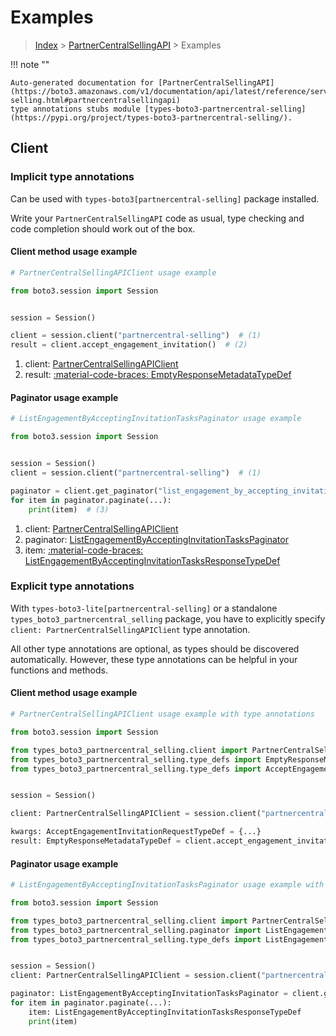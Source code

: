 # Examples

> [Index](../README.md) > [PartnerCentralSellingAPI](./README.md) > Examples

!!! note ""

    Auto-generated documentation for [PartnerCentralSellingAPI](https://boto3.amazonaws.com/v1/documentation/api/latest/reference/services/partnercentral-selling.html#partnercentralsellingapi)
    type annotations stubs module [types-boto3-partnercentral-selling](https://pypi.org/project/types-boto3-partnercentral-selling/).

## Client

### Implicit type annotations

Can be used with `types-boto3[partnercentral-selling]` package installed.

Write your `PartnerCentralSellingAPI` code as usual,
type checking and code completion should work out of the box.


#### Client method usage example

```python
# PartnerCentralSellingAPIClient usage example

from boto3.session import Session


session = Session()

client = session.client("partnercentral-selling")  # (1)
result = client.accept_engagement_invitation()  # (2)
```

1. client: [PartnerCentralSellingAPIClient](./client.md)
2. result: [:material-code-braces: EmptyResponseMetadataTypeDef](./type_defs.md#emptyresponsemetadatatypedef)



#### Paginator usage example

```python
# ListEngagementByAcceptingInvitationTasksPaginator usage example

from boto3.session import Session


session = Session()
client = session.client("partnercentral-selling")  # (1)

paginator = client.get_paginator("list_engagement_by_accepting_invitation_tasks")  # (2)
for item in paginator.paginate(...):
    print(item)  # (3)
```

1. client: [PartnerCentralSellingAPIClient](./client.md)
2. paginator: [ListEngagementByAcceptingInvitationTasksPaginator](./paginators.md#listengagementbyacceptinginvitationtaskspaginator)
3. item: [:material-code-braces: ListEngagementByAcceptingInvitationTasksResponseTypeDef](./type_defs.md#listengagementbyacceptinginvitationtasksresponsetypedef)




### Explicit type annotations

With `types-boto3-lite[partnercentral-selling]`
or a standalone `types_boto3_partnercentral_selling` package, you have to explicitly specify `client: PartnerCentralSellingAPIClient` type annotation.

All other type annotations are optional, as types should be discovered automatically.
However, these type annotations can be helpful in your functions and methods.


#### Client method usage example

```python
# PartnerCentralSellingAPIClient usage example with type annotations

from boto3.session import Session

from types_boto3_partnercentral_selling.client import PartnerCentralSellingAPIClient
from types_boto3_partnercentral_selling.type_defs import EmptyResponseMetadataTypeDef
from types_boto3_partnercentral_selling.type_defs import AcceptEngagementInvitationRequestTypeDef


session = Session()

client: PartnerCentralSellingAPIClient = session.client("partnercentral-selling")

kwargs: AcceptEngagementInvitationRequestTypeDef = {...}
result: EmptyResponseMetadataTypeDef = client.accept_engagement_invitation(**kwargs)
```



#### Paginator usage example

```python
# ListEngagementByAcceptingInvitationTasksPaginator usage example with type annotations

from boto3.session import Session

from types_boto3_partnercentral_selling.client import PartnerCentralSellingAPIClient
from types_boto3_partnercentral_selling.paginator import ListEngagementByAcceptingInvitationTasksPaginator
from types_boto3_partnercentral_selling.type_defs import ListEngagementByAcceptingInvitationTasksResponseTypeDef


session = Session()
client: PartnerCentralSellingAPIClient = session.client("partnercentral-selling")

paginator: ListEngagementByAcceptingInvitationTasksPaginator = client.get_paginator("list_engagement_by_accepting_invitation_tasks")
for item in paginator.paginate(...):
    item: ListEngagementByAcceptingInvitationTasksResponseTypeDef
    print(item)
```




